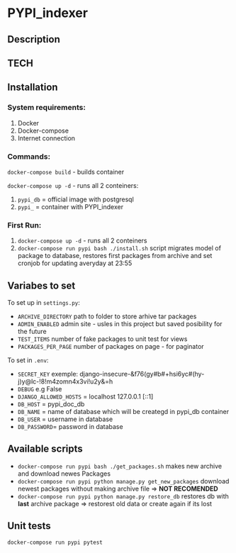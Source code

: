 # PYPI_indexer
## Description

## TECH

## Installation
### System requirements:
1. Docker
2. Docker-compose
3. Internet connection
### Commands:
`docker-compose build` - builds container

`docker-compose up -d` - runs all 2 conteiners:
1. `pypi_db` =  official image with postgresql
2. `pypi_` = container with PYPI_indexer

### First Run:
1. `docker-compose up -d` - runs all 2 conteiners
2. `docker-compose run pypi bash ./install.sh` script migrates model of package to database, restores first packages from archive and set cronjob for updating averyday at 23:55
## Variabes to set
To set up in `settings.py`:

* `ARCHIVE_DIRECTORY` path to folder to store arhive tar packages
* `ADMIN_ENABLED` admin site - usles in this project but saved posibility for the future
* `TEST_ITEMS` number of fake packages to unit test for views
* `PACKAGES_PER_PAGE` number of packages on page - for paginator

To set in `.env`:
* `SECRET_KEY` exemple: django-insecure-&f76(gy#b#+hsi6yc#(hy-j)y@lc-!8!m4zomn4x3vi!u2y&=h
* `DEBUG` e.g False
* `DJANGO_ALLOWED_HOSTS` = localhost 127.0.0.1 [::1]
* `DB_HOST` = pypi_doc_db
* `DB_NAME` = name of database which will be creategd in pypi_db container
* `DB_USER` = username in database
* `DB_PASSWORD`= password in database


## Available scripts
* `docker-compose run pypi bash ./get_packages.sh` makes new archive and download newes Packages
* `docker-compose run pypi python manage.py get_new_packages` download newest packages without making archive file => **NOT RECOMENDED**
* `docker-compose run pypi python manage.py restore_db` restores db with **last** archive package => restorest old data or create again if its lost



## Unit tests
`docker-compose run pypi pytest`



